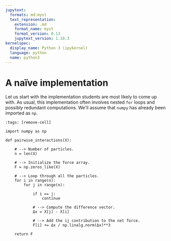```yaml
---
jupytext:
  formats: md:myst
  text_representation:
    extension: .md
    format_name: myst
    format_version: 0.13
    jupytext_version: 1.10.3
kernelspec:
  display_name: Python 3 (ipykernel)
  language: python
  name: python3
---
```


# A naïve implementation

Let us start with the implementation students are most likely to come up with.
As usual, this implementation often involves nested `for` loops and possibly redundant computations.
We'll assume that `numpy` has already been imported as `np`.

```{code-cell} ipython3
:tags: [remove-cell]

import numpy as np
```

```{code-cell} ipython3
def pairwise_interactions(X):

    # --> Number of particles.
    n = len(X)
    
    # --> Initialize the force array.
    F = np.zeros_like(X)
    
    # --> Loop through all the particles.
    for i in range(n):
        for j in range(n):
            
            if i == j:
                continue
                
            # --> Compute the difference vector.
            Δx = X[j] - X[i]
            
            # --> Add the ij contribution to the net force.
            F[i] += Δx / np.linalg.norm(Δx)**3
            
    return F
```

